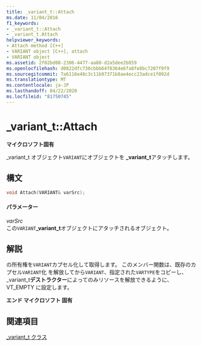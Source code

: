 ```yaml
---
title: _variant_t::Attach
ms.date: 11/04/2016
f1_keywords:
- _variant_t::Attach
- _variant_t.Attach
helpviewer_keywords:
- Attach method [C++]
- VARIANT object [C++], attach
- VARIANT object
ms.assetid: 2f02bd08-2306-4477-aa88-d2a5dee2b859
ms.openlocfilehash: d0822dfc730cbbb64f8364e6fa8fe8bc7207f9f9
ms.sourcegitcommit: 7a6116e48c3c11b97371b8ae4ecc23adce1f092d
ms.translationtype: MT
ms.contentlocale: ja-JP
ms.lasthandoff: 04/22/2020
ms.locfileid: "81750745"
---
```

# <a name="_variant_tattach"></a>_variant_t::Attach

**マイクロソフト固有**

_variant_t オブジェクト`VARIANT`にオブジェクトを **_variant_t**アタッチします。

## <a name="syntax"></a>構文

```cpp
void Attach(VARIANT& varSrc);
```

#### <a name="parameters"></a>パラメーター

*varSrc*<br/>
この`VARIANT`**_variant_t**オブジェクトにアタッチされるオブジェクト。

## <a name="remarks"></a>解説

の所有権を`VARIANT`カプセル化して取得します。 このメンバー関数は、既存のカプセル`VARIANT`化 を解放してから`VARIANT`、指定された`VARTYPE`をコピーし、_variant_t**デストラクター**によってのみリソースを解放できるように、VT_EMPTY に設定します。

**エンド マイクロソフト 固有**

## <a name="see-also"></a>関連項目

[_variant_t クラス](../cpp/variant-t-class.md)
